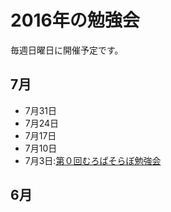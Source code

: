 # 2016年の勉強会
毎週日曜日に開催予定です。

## 7月
- 7月31日
- 7月24日
- 7月17日
- 7月10日
- 7月3日:[第０回むろぱそらぼ勉強会](2016-07-03.md)

## 6月
